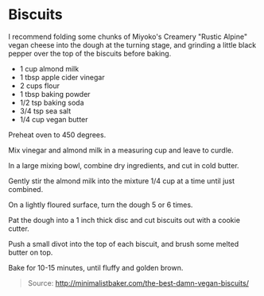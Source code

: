 Biscuits
========
I recommend folding some chunks of Miyoko's Creamery "Rustic Alpine" vegan cheese into the dough at the turning stage, and grinding a little black pepper over the top of the biscuits before baking.

- 1 cup almond milk
- 1 tbsp apple cider vinegar
- 2 cups flour
- 1 tbsp baking powder
- 1/2 tsp baking soda
- 3/4 tsp sea salt
- 1/4 cup vegan butter

Preheat oven to 450 degrees.

Mix vinegar and almond milk in a measuring cup and leave to curdle.

In a large mixing bowl, combine dry ingredients, and cut in cold butter.

Gently stir the almond milk into the mixture 1/4 cup at a time until just combined.

On a lightly floured surface, turn the dough 5 or 6 times.

Pat the dough into a 1 inch thick disc and cut biscuits out with a cookie cutter.

Push a small divot into the top of each biscuit, and brush some melted butter on top.

Bake for 10-15 minutes, until fluffy and golden brown.

> Source: http://minimalistbaker.com/the-best-damn-vegan-biscuits/
